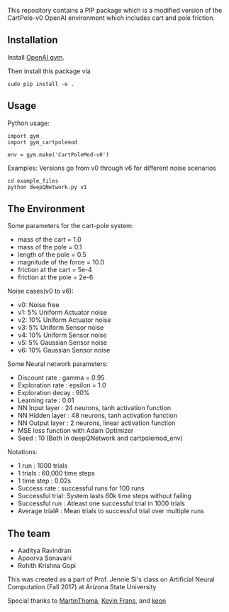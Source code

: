This repository contains a PIP package which is a modified version of the 
CartPole-v0 OpenAI environment which includes cart and pole friction.


## Installation

Install [OpenAI gym](https://gym.openai.com/docs/).

Then install this package via

```
sudo pip install -e .
```

## Usage
Python usage:
```
import gym
import gym_cartpolemod

env = gym.make('CartPoleMod-v0')
```
Examples:
Versions go from v0 through v6 for different noise scenarios
```
cd example_files
python deepQNetwork.py v1
```

## The Environment

Some parameters for the cart-pole system:
- mass of the cart = 1.0
- mass of the pole = 0.1
- length of the pole = 0.5 
- magnitude of the force = 10.0
- friction at the cart = 5e-4
- friction at the pole = 2e-6

Noise cases(v0 to v6):
- v0: Noise free
- v1: 5%  Uniform Actuator noise
- v2: 10% Uniform Actuator noise
- v3: 5%  Uniform Sensor noise
- v4: 10% Uniform Sensor noise
- v5: 5%  Gaussian Sensor noise
- v6: 10% Gaussian Sensor noise

Some Neural network parameters:
- Discount rate     : gamma = 0.95
- Exploration rate  : epsilon = 1.0
- Exploration decay : 90%
- Learning rate 	: 0.01
- NN Input layer	: 24 neurons, tanh activation function
- NN Hidden layer	: 48 neurons, tanh activation function
- NN Output layer	: 2 neurons, linear activation function
- MSE loss function with Adam Optimizer
- Seed				: 10 (Both in deepQNetwork and cartpolemod_env)

Notations:
- 1 run	      	  : 1000 trials
- 1 trials    	  : 60,000 time steps
- 1 time step 	  : 0.02s
- Success rate	  : successful runs for 100 runs
- Successful trial: System lasts 60k time steps without failing
- Successful run  : Atleast one successful trial in 1000 trials
- Average trial#  : Mean trials to successful trial over multiple runs  

## The team
- Aaditya Ravindran
- Apoorva Sonavani
- Rohith Krishna Gopi

This was created as a part of Prof. Jennie Si's class on Artificial Neural Computation (Fall 2017) at Arizona State University

Special thanks to [MartinThoma](https://github.com/MartinThoma/banana-gym), [Kevin Frans](https://github.com/kvfrans/openai-cartpole), and [keon](https://keon.io/deep-q-learning/)
